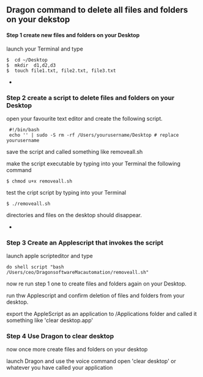 ## Dragon command to delete all files and folders on your dekstop

#### Step 1 create new files and folders on your Desktop

launch your Terminal and type

	$  cd ~/Desktop
   	$  mkdir  d1,d2,d3
   	$  touch file1.txt, file2.txt, file3.txt
   	
-

### Step 2 create a script to delete files and folders on your Desktop

open your favourite text editor and create the following script.

     #!/bin/bash
	 echo '' | sudo -S rm -rf /Users/yourusername/Desktop # replace yourusername

save the script and called something like removeall.sh 

make the script executable by typing into your Terminal the following command

	$ chmod u+x removeall.sh

test the cript script by typing into your Terminal 

	$ ./removeall.sh
	
directories and files on the desktop should disappear.

-

### Step 3 Create an Applescript that invokes the script

launch apple scripteditor  and type

	do shell script "bash /Users/ceo/DragonsoftwareMacautomation/removeall.sh"
	
 now re run step 1 one  to create files and folders again on your Desktop.
 
  run thw Applescript  and confirm deletion of files and folders from your desktop.
  
  export the AppleScript as  an application to  /Applications folder and  called it something like 'clear desktop.app' 

### Step 4 Use Dragon to clear desktop

 now once more create files and folders on your desktop
 
 launch Dragon and use the voice command open 'clear desktop' or whatever you have called your application 
 
 
 





	  





